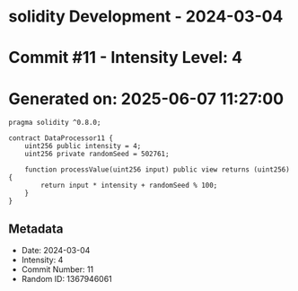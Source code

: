 ﻿# solidity Development - 2024-03-04
# Commit #11 - Intensity Level: 4
# Generated on: 2025-06-07 11:27:00
```solidity
pragma solidity ^0.8.0;

contract DataProcessor11 {
    uint256 public intensity = 4;
    uint256 private randomSeed = 502761;

    function processValue(uint256 input) public view returns (uint256) {
        return input * intensity + randomSeed % 100;
    }
}
```
## Metadata
- Date: 2024-03-04
- Intensity: 4
- Commit Number: 11
- Random ID: 1367946061
